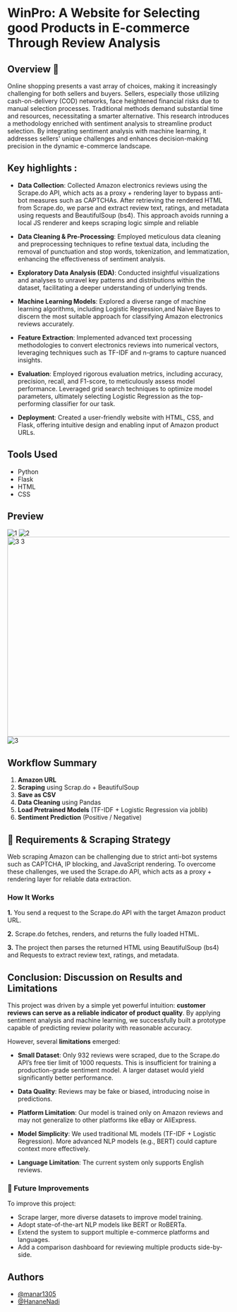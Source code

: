 # WinPro: A Website for Selecting good Products in E-commerce Through Review Analysis

## Overview 🚀

Online shopping presents a vast array of choices, making it increasingly challenging for both sellers and buyers. Sellers, especially those utilizing cash-on-delivery (COD) networks, face heightened financial risks due to manual selection processes. Traditional methods demand substantial time and resources, necessitating a smarter alternative. This research introduces a methodology enriched with sentiment analysis to streamline product selection. By integrating sentiment analysis with machine learning, it addresses sellers' unique challenges and enhances decision-making precision in the dynamic e-commerce landscape.

## Key highlights :

- **Data Collection**: Collected Amazon electronics reviews using the Scrape.do API, which acts as a proxy + rendering layer to bypass anti-bot measures such as CAPTCHAs. After retrieving the rendered HTML from Scrape.do, we parse and extract review text, ratings, and metadata using requests and BeautifulSoup (bs4). This approach avoids running a local JS renderer and keeps scraping logic simple and reliable
- **Data Cleaning & Pre-Processing**: Employed meticulous data cleaning and preprocessing techniques to refine textual data, including the removal of punctuation and stop words, tokenization, and lemmatization, enhancing the effectiveness of sentiment analysis.

- **Exploratory Data Analysis (EDA)**: Conducted insightful visualizations and analyses to unravel key patterns and distributions within the dataset, facilitating a deeper understanding of underlying trends.

- **Machine Learning Models**: Explored a diverse range of machine learning algorithms, including Logistic Regression,and Naive Bayes to discern the most suitable approach for classifying Amazon electronics reviews accurately.

- **Feature Extraction**: Implemented advanced text processing methodologies to convert electronics reviews into numerical vectors, leveraging techniques such as TF-IDF and n-grams to capture nuanced insights.

- **Evaluation**: Employed rigorous evaluation metrics, including accuracy, precision, recall, and F1-score, to meticulously assess model performance. Leveraged grid search techniques to optimize model parameters, ultimately selecting Logistic Regression as the top-performing classifier for our task.

- **Deployment**: Created a user-friendly website with HTML, CSS, and Flask, offering intuitive design and enabling input of Amazon product URLs.

## Tools Used

- Python
- Flask
- HTML
- CSS

## Preview

![1](https://github.com/user-attachments/assets/b9675fb0-7abb-4371-b2cf-a4f2f580dfe4)
![2](https://github.com/user-attachments/assets/df57a8ab-f6ee-4f7a-b894-8278505c6201)
<img width="905" height="453" alt="3 3" src="https://github.com/user-attachments/assets/ea0f2400-7136-4ec9-97b7-12f78a7e4b89" />
![3](https://github.com/user-attachments/assets/9dc3a12b-cd42-48f4-8b69-b03b5d4bf92d)




## Workflow Summary

1. **Amazon URL**  
2. **Scraping** using Scrap.do + BeautifulSoup  
3. **Save as CSV**  
4. **Data Cleaning** using Pandas  
5. **Load Pretrained Models** (TF-IDF + Logistic Regression via joblib)  
6. **Sentiment Prediction** (Positive / Negative)


## 📡 Requirements & Scraping Strategy

Web scraping Amazon can be challenging due to strict anti-bot systems such as CAPTCHA, IP blocking, and JavaScript rendering. To overcome these challenges, we used the Scrape.do API, which acts as a proxy + rendering layer for reliable data extraction.

### How It Works

**1.** You send a request to the Scrape.do API with the target Amazon product URL.

**2.** Scrape.do fetches, renders, and returns the fully loaded HTML.

**3.** The project then parses the returned HTML using BeautifulSoup (bs4) and Requests to extract review text, ratings, and metadata.


##  Conclusion: Discussion on Results and Limitations

This project was driven by a simple yet powerful intuition: **customer reviews can serve as a reliable indicator of product quality**. By applying sentiment analysis and machine learning, we successfully built a prototype capable of predicting review polarity with reasonable accuracy.

However, several **limitations** emerged:

- **Small Dataset**: Only 932 reviews were scraped, due to the Scrape.do API’s free tier limit of 1000 requests. This is insufficient for training a production-grade sentiment model. A larger dataset would yield significantly better performance.
  
- **Data Quality**: Reviews may be fake or biased, introducing noise in predictions.

- **Platform Limitation**: Our model is trained only on Amazon reviews and may not generalize to other platforms like eBay or AliExpress.

- **Model Simplicity**: We used traditional ML models (TF-IDF + Logistic Regression). More advanced NLP models (e.g., BERT) could capture context more effectively.

- **Language Limitation**: The current system only supports English reviews.


### 🚀 Future Improvements

To improve this project:

- Scrape larger, more diverse datasets to improve model training.
- Adopt state-of-the-art NLP models like BERT or RoBERTa.
- Extend the system to support multiple e-commerce platforms and languages.
- Add a comparison dashboard for reviewing multiple products side-by-side.

## Authors
- [@manar1305](https://github.com/manar1305)
- [@HananeNadi](https://github.com/HananeNadi)

